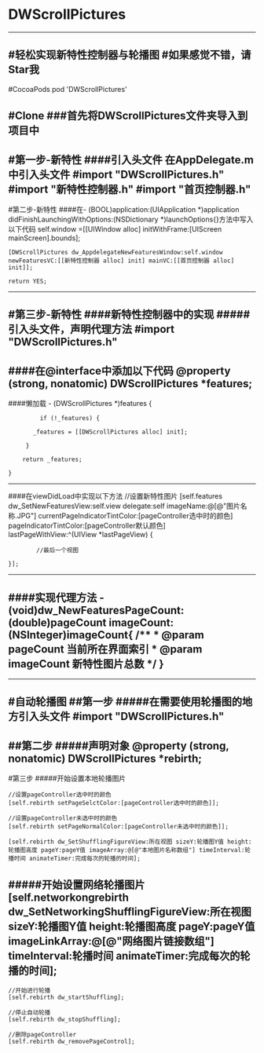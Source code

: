 # DWScrollPictures
---
#轻松实现新特性控制器与轮播图
#如果感觉不错，请Star我
---
#CocoaPods
	pod 'DWScrollPictures'

#Clone
###首先将DWScrollPictures文件夹导入到项目中
---
#第一步-新特性
####引入头文件
    在AppDelegate.m中引入头文件
    #import "DWScrollPictures.h"
	#import "新特性控制器.h"
	#import "首页控制器.h"
---
#第二步-新特性
####在- (BOOL)application:(UIApplication *)application didFinishLaunchingWithOptions:(NSDictionary *)launchOptions{}方法中写入以下代码
	 self.window =[[UIWindow alloc] initWithFrame:[UIScreen mainScreen].bounds];
    
    [DWScrollPictures dw_AppdelegateNewFeaturesWindow:self.window newFeaturesVC:[[新特性控制器 alloc] init] mainVC:[[首页控制器 alloc] init]];
	
	return YES;
---
#第三步-新特性
####新特性控制器中的实现
#####引入头文件，声明代理方法
	#import "DWScrollPictures.h"
	<DWScrollerPageCountDelegate>
---
####在@interface中添加以下代码
	@property (strong, nonatomic) DWScrollPictures *features;
---
####懒加载
	- (DWScrollPictures *)features {
    
   			 if (!_features) {
        
     	   _features = [[DWScrollPictures alloc] init];
     	   
   		 }	
   		 
    	return _features;
    
	}
---
####在viewDidLoad中实现以下方法
	//设置新特性图片
    [self.features dw_SetNewFeaturesView:self.view 	delegate:self	imageName:@[@"图片名称.JPG"] currentPageIndicatorTintColor:[pageController选中时的颜色] pageIndicatorTintColor:[pageController默认颜色] lastPageWithView:^(UIView *lastPageView) {
        
            //最后一个视图
            
    }];
---
####实现代理方法
	- (void)dw_NewFeaturesPageCount:(double)pageCount imageCount:(NSInteger)imageCount{
	/**
 	 *  @param pageCount  当前所在界面索引
 	 *  @param imageCount 新特性图片总数
 	 */
	}
---
---
#自动轮播图
##第一步
#####在需要使用轮播图的地方引入头文件
	#import "DWScrollPictures.h"
---
##第二步
#####声明对象
	@property (strong, nonatomic) DWScrollPictures *rebirth;
---
#第三步
#####开始设置本地轮播图片
	
	//设置pageController选中时的颜色
	[self.rebirth setPageSelctColor:[pageController选中时的颜色]];
	
	//设置pageController未选中时的颜色
	[self.rebirth setPageNormalColor:[pageController未选中时的颜色]];
	
	[self.rebirth dw_SetShufflingFigureView:所在视图 sizeY:轮播图Y值 height:轮播图高度 pageY:pageY值 imageArray:@[@"本地图片名称数组"] timeInterval:轮播时间 animateTimer:完成每次的轮播的时间];
#####开始设置网络轮播图片
	[self.networkongrebirth dw_SetNetworkingShufflingFigureView:所在视图  sizeY:轮播图Y值 height:轮播图高度 pageY:pageY值imageLinkArray:@[@"网络图片链接数组"] timeInterval:轮播时间 animateTimer:完成每次的轮播的时间];
---	
	//开始进行轮播
	[self.rebirth dw_startShuffling];
	
	//停止自动轮播
	[self.rebirth dw_stopShuffling];
	
	//删除pageController
	[self.rebirth dw_removePageControl];
